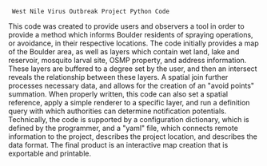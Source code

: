      West Nile Virus Outbreak Project Python Code
This code was created to provide users and observers a 
tool in order to provide a method which informs Boulder residents of 
spraying operations, or avoidance,
in their respective locations. The code initially provides a map of the 
Boulder area, as well as layers which contain wet land, 
lake and reservoir, mosquito larval site, OSMP property, and address information.
These layers are buffered to a degree set by the user, and then an intersect 
reveals the relationship between these layers. A spatial join further processes
necessary data, and allows for the creation of an "avoid points" summation. When 
properly written, this code can also set a spatial reference, apply a simple 
renderer to a specific layer, and run a definition query with which authorities can 
determine notification potentials. Technically, the code is supported by a configuration dictionary, which is defined by the programmer,
and a "yaml" file, which connects remote information to the project, describes the project location, and describes the data format. The final product is an interactive map creation that is exportable and printable.
